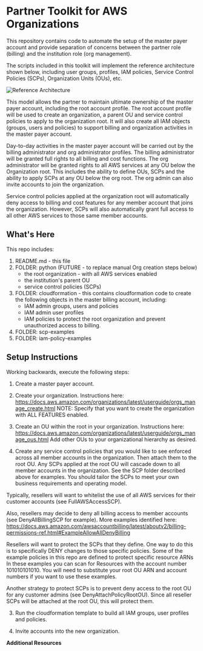 Partner Toolkit for AWS Organizations 
==================================================

This repository contains code to automate the setup of the master payer account and provide separation of concerns between the partner role (billing) and the institution role (org management).

The scripts included in this toolkit will implement the reference architecture shown below, including user groups, profiles, IAM policies, Service Control Policies (SCPs), Organization Units (OUs), etc. 

![Reference Architecture](https://github.com/rjgleave/aws-organizations-partner-toolkit/blob/master/assets/AWS%20Orgs%20for%20Resellers.png)

This model allows the partner to maintain ultimate ownership of the master payer account, including the root account profile.  The root account profile will be used to create an organization, a parent OU and service control policies to apply to the organization root.  It will also create all IAM objects (groups, users and policies) to support billing and organization activities in the master payer account.  

Day-to-day activities in the master payer account will be carried out by the billing administrator and org administrator profiles.   The billing administrator will be granted full rights to all billing and cost functions.  The org administrator will be granted rights to all AWS services at any OU below the Organization root.  This includes the ability to define OUs, SCPs and the ability to apply SCPs at any OU below the org root.  The org admin can also invite accounts to join the organization.  

Service control policies applied at the organization root will automatically deny access to billing and cost features for any member account that joins the organization.   However, SCPs will also automatically grant full access to all other AWS services to those same member accounts.


What's Here
-----------

This repo includes:

1. README.md - this file
2. FOLDER: python (FUTURE - to replace manual Org creation steps below)
    *   the root organization - with all AWS services enabled
    *   the institution's parent OU
    *   service control policies (SCPs)
3. FOLDER: cloudformation - this contains cloudformation code to create
the following objects in the master billing account, including:
    *   IAM admin groups, users and policies
    *   IAM admin user profiles 
    *   IAM policies to protect the root organization and prevent unauthorized access to billing.
4. FOLDER: scp-examples  
5. FOLDER: iam-policy-examples

Setup Instructions
------------------

Working backwards, execute the following steps:

1. Create a master payer account.

2. Create your organization.   Instructions here: https://docs.aws.amazon.com/organizations/latest/userguide/orgs_manage_create.html  NOTE: Specify that you want to create the organization with ALL FEATURES enabled.

3. Create an OU within the root in your organization.   Instructions here: https://docs.aws.amazon.com/organizations/latest/userguide/orgs_manage_ous.html Add other OUs to your organizational hierarchy as desired.

4. Create any service control policies that you would like to see enforced across all member accounts in the organization.  Then attach them to the root OU.  Any SCPs applied at the root OU will cascade down to all member accounts in the organization.  See the SCP folder described above for examples.  You should tailor the SCPs to meet your own business requirements and operating model.  

Typically, resellers will want to whitelist the use of all AWS services for their customer accounts (see FullAWSAccessSCP).   

Also, resellers may decide to deny all billing access to member accounts (see DenyAllBillingSCP for example).  More examples identified here: https://docs.aws.amazon.com/awsaccountbilling/latest/aboutv2/billing-permissions-ref.html#ExampleAllowAllDenyBilling

 Resellers will want to protect the SCPs that they define.  One way to do this is to specifically DENY changes to those specific policies.  Some of the example policies in this repo are defined to protect specific resource ARNs  In these examples you can scan for Resources with the account number 101010101010.  You will need to substitute your root OU ARN and account numbers if you want to use these examples.   
 
 Another strategy to protect SCPs is to prevent deny access to the root OU for any customer admins (see DenyAttachPolicyRootOU).  Since all reseller SCPs will be attached at the root OU, this will protect them.   

3. Run the cloudformation template to build all IAM groups, user profiles and policies.

4. Invite accounts into the new organization.


__Additional Resources__
